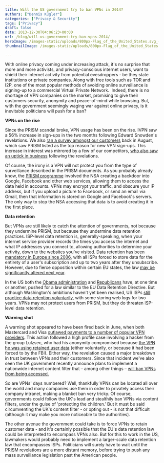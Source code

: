 ```yaml
---
title: Will the US government try to ban VPNs in 2014?
authors: ["Dennis Kügler"]
categories: ["Privacy & Security"]
tags: ["Privacy"]
draft: false
date: 2013-12-30T04:06:23+00:00
url: /blog/will-us-government-try-ban-vpns-2014/
heroImage: /images-static/uploads/800px-Flag_of_the_United_States.svg_-600x315.png
thumbnailImage: /images-static/uploads/800px-Flag_of_the_United_States.svg_-600x315.png

---
```

With online privacy coming under increasing attack, it's no surprise that more and more activists, and privacy-conscious internet users, want to shield their internet activity from potential evesdroppers - be they state institutions or private companies. Along with free tools such as TOR and I2P, one of the most popular methods of avoiding online surveillance is signing-up to a commercial Virtual Private Network.  Indeed, there is no shortage of VPN companies on the market, promising to give their customers security, anonymity and peace-of-mind while browsing. But, with the government seemingly waging war against online privacy, is it inevitable politicians will push for a ban?

**VPNs on the rise**

Since the PRISM scandal broke, VPN usage has been on the rise. IVPN saw a 56% increase in sign-ups in the two months following Edward Snowden's revelations. We also <a href="/blog/prism-is-the-biggest-influence-on-vpn-sign-ups/">ran a survey amongst our customers</a> back in August, which saw PRISM listed as the top reason for new VPN sign-ups. This increase in interest was mirrored by a few of our competitors, <a href="http://torrentfreak.com/nsa-spying-and-anti-piracy-laws-boost-demand-for-vpns-130824/">who also saw an uptick in business</a> following the revelations.

Of course, the irony is a VPN will not protect you from the type of surveillance described in the PRISM documents. As you probably already know, the <a href="http://en.wikipedia.org/wiki/PRISM_(surveillance_program)">PRISM programme</a> involved the NSA creating a backdoor into Google, Facebook and other web services, allowing them to access the data held in accounts. VPNs may encrypt your traffic, and obscure your IP address, but if you upload a picture to Facebook, or send an email via Gmail, then that information is stored on Google and Facebook's servers. The only way to stop the NSA accessing that data is to avoid creating it in the first place.

**Data retention**

But VPNs are still likely to catch the attention of governments, not because they undermine PRISM, but because they undermine data retention practices. ISP-level data retention is, generally-speaking, when your internet service provider records the times you access the internet and what IP addresses you connect to, allowing authorities to determine your activity, down to the websites you've visited. Data retention has been<a href="http://en.wikipedia.org/wiki/Data_retention_directive"> mandatory in Europe since 2006</a>, with all ISPs forced to store data for the entirety of a user's subscription and up to two years after they unsubscribe. However, due to fierce opposition within certain EU states, the law <a href="http://gigaom.com/2013/12/12/european-metadata-law-is-incompatible-with-privacy-rights-top-legal-advisor-says/">may be significantly altered next year</a>.

In the US both the <a href="http://news.cnet.com/8301-13578_3-57575160-38/congressman-endorses-data-retention-law-then-backs-away/">Obama administration</a> and <a href="http://news.cnet.com/8301-13578_3-57575160-38/congressman-endorses-data-retention-law-then-backs-away/">Republicans</a> have, at one time or another, pushed for a law similar to the EU Data Retention Directive. But although Washington's ambitions haven't yet been realised, US ISPs <a href="http://news.cnet.com/8301-13578_3-57575160-38/congressman-endorses-data-retention-law-then-backs-away/">still practice data retention voluntarily,</a> with some storing web logs for two years. VPNs may not protect users from PRISM, but they do threaten ISP-level data retention.

**Warning shot**

A warning shot appeared to have been fired back in June, when both Mastercard and Visa <a href="http://www.techdirt.com/articles/20130703/13150923710/">outlawed payments to a number of popular VPN providers</a>. This action followed a high profile case involving a hacker from the group Lulzsec, who had his anonymity compromised because <a href="http://www.thewire.com/technology/2011/09/lulzsec-hacker-exposed-service-he-thought-would-hide-him/42895/">the VPN he was using retained user data</a> (either voluntarily, or because it had been forced to by the FBI). Either way, the revelation caused a major breakdown in trust between VPNs and their customers. Since that incident we've also seen the UK government recently announce plans to implement a nationwide internet content filter that – among other things – <a href="http://www.gizmodo.co.uk/2013/09/uh-oh-uk-porn-filter-also-blocks-vpns/">will ban VPNs from being accessed.</a>

So are VPNs' days numbered? Well, thankfully VPNs can be located all over the world and many companies use them in order to privately access their company intranet, making a blanket ban very tricky. Of course, governments could follow the UK's lead and stealthily ban VPNs via content filters, under the guise of 'protecting the children.' But it must be said circumventing the UK's content filter - or opting out - is not that difficult (although it may make you more noticeable to the authorities). 

The other avenue the government could take is to force VPNs to retain customer data - and it's certainly possible that the EU's data retention law could be interpreted to encompass VPNs also. But for this to work in the US, lawmakers would probably need to implement a larger-scale data retention law that encompasses ISPs. Politicians will surely have to wait until the PRISM revelations are a more distant memory, before trying to push any mass surveillance legislation past the American people.